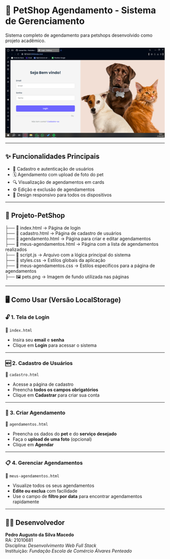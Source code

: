 
  # 🐾 PetShop Agendamento - Sistema de Gerenciamento
  Sistema completo de agendamento para petshops desenvolvido como projeto acadêmico.
</div>
  <img src="./tela-login.png" alt="Tela de Login - PetShop" width="700"/>

---

## ✨ Funcionalidades Principais

- 📝 Cadastro e autenticação de usuários  
- 🗓️ Agendamento com upload de foto do pet  
- 🔍 Visualização de agendamentos em cards  
- ⚙️ Edição e exclusão de agendamentos  
- 📱 Design responsivo para todos os dispositivos  

---

## 📁 Projeto-PetShop

├── 📄 index.html              → Página de login  
├── 📄 cadastro.html           → Página de cadastro de usuários  
├── 📄 agendamento.html        → Página para criar e editar agendamentos  
├── 📄 meus-agendamentos.html → Página com a lista de agendamentos realizados  
├── 📄 script.js               → Arquivo com a lógica principal do sistema  
├── 🎨 styles.css              → Estilos globais da aplicação  
├── 🎨 meus-agendamentos.css   → Estilos específicos para a página de agendamentos  
├── 🖼️ pets.png                → Imagem de fundo utilizada nas páginas

---

## 🖥️ Como Usar (Versão LocalStorage)

### 🔓 1. Tela de Login
📄 `index.html`  
- Insira seu **email** e **senha**
- Clique em **Login** para acessar o sistema

---

### 🆕 2. Cadastro de Usuários
📄 `cadastro.html`  
- Acesse a página de cadastro
- Preencha **todos os campos obrigatórios**
- Clique em **Cadastrar** para criar sua conta

---

### 📅 3. Criar Agendamento
📄 `agendamentos.html`  
- Preencha os dados do **pet** e do **serviço desejado**
- Faça o **upload de uma foto** (opcional)
- Clique em **Agendar**

---

### 📋 4. Gerenciar Agendamentos
📄 `meus-agendamentos.html`  
- Visualize todos os seus agendamentos
- **Edite ou exclua** com facilidade
- Use o campo de **filtro por data** para encontrar agendamentos rapidamente


---

## 👨‍💻 Desenvolvedor

**Pedro Augusto da Silva Macedo**  
RA: 21010681  
Disciplina: *Desenvolvimento Web Full Stack*  
Instituição: *Fundação Escola de Comércio Álvares Penteado*
